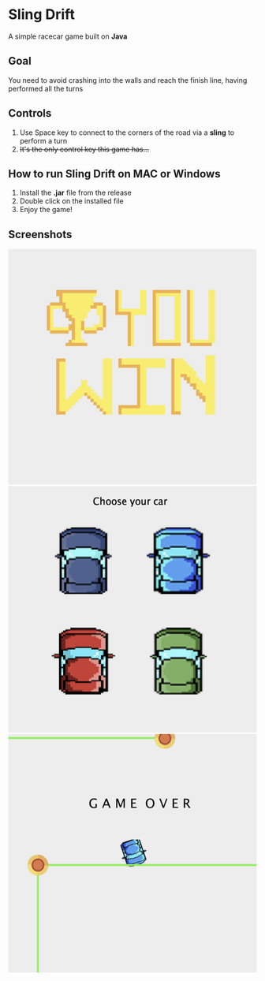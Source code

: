 # Sling Drift
A simple racecar game built on **Java**
## Goal
You need to avoid crashing into the walls and reach the finish line, having performed all the turns
## Controls
1. Use Space key to connect to the corners of the road via a **sling** to perform a turn 
2. ~~It's the only control key this game has...~~
## How to run Sling Drift on MAC or Windows
1. Install the **.jar** file from the release
2. Double click on the installed file
3. Enjoy the game!
## Screenshots
![Sling Drift](https://github.com/danuhaha/Sling_Drift/blob/master/641D9230-99D6-44B9-8AE0-91B794C55118.jpeg)
![Sling Drift](https://github.com/danuhaha/Sling_Drift/blob/master/B3F6F0C7-5120-4C83-BC78-472678C23ED3.jpeg)
![Sling Drift](https://github.com/danuhaha/Sling_Drift/blob/master/181A6392-57EB-45EC-8DBA-6CF8D1D42D03.jpeg)
